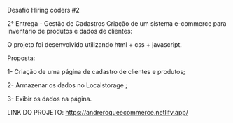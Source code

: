 Desafio Hiring coders #2

2° Entrega - Gestão de Cadastros
Criação de um sistema e-commerce para inventário de produtos e dados de clientes:

O projeto foi desenvolvido utilizando html + css + javascript. 


Proposta:

1- Criação de uma página de cadastro de clientes e produtos;

2- Armazenar os dados no Localstorage ;

3- Exibir os dados na página.

LINK DO PROJETO: https://andreroqueecommerce.netlify.app/
